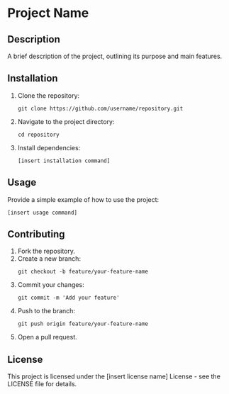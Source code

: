 # Project Name

## Description
A brief description of the project, outlining its purpose and main features.

## Installation
1. Clone the repository:
   ```
   git clone https://github.com/username/repository.git
   ```
2. Navigate to the project directory:
   ```
   cd repository
   ```
3. Install dependencies:
   ```
   [insert installation command]
   ```

## Usage
Provide a simple example of how to use the project:
```
[insert usage command]
```

## Contributing
1. Fork the repository.
2. Create a new branch:
   ```
   git checkout -b feature/your-feature-name
   ```
3. Commit your changes:
   ```
   git commit -m 'Add your feature'
   ```
4. Push to the branch:
   ```
   git push origin feature/your-feature-name
   ```
5. Open a pull request.

## License
This project is licensed under the [insert license name] License - see the LICENSE file for details.
